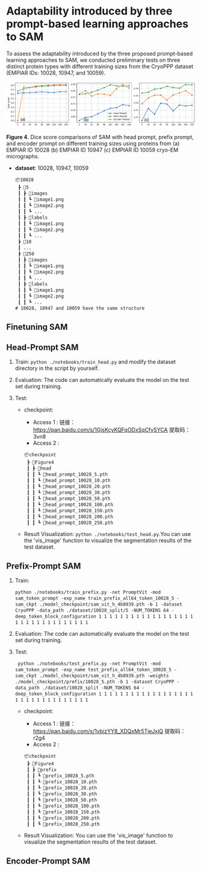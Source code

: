 #  Adaptability introduced by three prompt-based learning approaches to SAM

To assess the adaptability introduced by the three proposed prompt-based learning approaches to SAM, we conducted preliminary tests on three distinct protein types with different training sizes from the CryoPPP dataset (EMPIAR IDs: 10028, 10947, and 10059).

![](../image/figure4.png)

**Figure 4**. Dice score comparisons of SAM with head prompt, prefix prompt, and encoder prompt on different training sizes using proteins from (a) EMPIAR ID 10028 (b) EMPIAR ID 10947 (c) EMPIAR ID 10059 cryo-EM micrographs.

- **dataset**:  10028, 10947, 10059
  
    ```
    📦10028
     ┣ 📂5
     ┃ ┣ 📂images
     ┃ ┃ ┗ 📜image1.png
     ┃ ┃ ┗ 📜image2.png
     ┃ ┃ ┗ ...
     ┃ ┣ 📂labels
     ┃ ┃ ┗ 📜image1.png
     ┃ ┃ ┗ 📜image2.png
     ┃ ┃ ┗ ...
     ┣ 📂10
     ┃ ...
     ┣ 📂250
     ┃ ┣ 📂images
     ┃ ┃ ┗ 📜image1.png
     ┃ ┃ ┗ 📜image2.png
     ┃ ┃ ┗ ...
     ┃ ┣ 📂labels
     ┃ ┃ ┗ 📜image1.png
     ┃ ┃ ┗ 📜image2.png
     ┃ ┃ ┗ ...
    # 10028, 10947 and 10059 have the same structure
    ```

## Finetuning SAM



## Head-Prompt SAM

1. Train:  `python ./notebooks/train_head.py` and modify the dataset directory in the script by yourself.

2. Evaluation: The code can automatically evaluate the model on the test set during training.

3. Test:
   - checkpoint: 
   
       - Access 1 : 链接：https://pan.baidu.com/s/1GjsKcyKQFqODxSqCfySYCA  提取码：3vn8
       - Access 2 : 
   
       ```
       📦checkpoint
        ┣ 📂Figure4
        ┃ ┣ 📂head
        ┃ ┃ ┗ 📜head_prompt_10028_5.pth
        ┃ ┃ ┗ 📜head_prompt_10028_10.pth
        ┃ ┃ ┗ 📜head_prompt_10028_20.pth
        ┃ ┃ ┗ 📜head_prompt_10028_30.pth
        ┃ ┃ ┗ 📜head_prompt_10028_50.pth
        ┃ ┃ ┗ 📜head_prompt_10028_100.pth
        ┃ ┃ ┗ 📜head_prompt_10028_150.pth
        ┃ ┃ ┗ 📜head_prompt_10028_200.pth
        ┃ ┃ ┗ 📜head_prompt_10028_250.pth
       ```
   
   - Result Visualization: `python ./notebooks/test_head.py`.You can use the 'vis_image' function to visualize the segmentation results of the test dataset.

## Prefix-Prompt SAM

1. Train:  
   ```
   python ./notebooks/train_prefix.py -net PromptVit -mod sam_token_prompt -exp_name train_prefix_all64_token_10028_5 -sam_ckpt ./model_checkpoint/sam_vit_h_4b8939.pth -b 1 -dataset CryoPPP -data_path ./dataset/10028_split/5 -NUM_TOKENS 64 -deep_token_block_configuration 1 1 1 1 1 1 1 1 1 1 1 1 1 1 1 1 1 1 1 1 1 1 1 1 1 1 1 1 1 1 1 1
   ```

2. Evaluation: The code can automatically evaluate the model on the test set during training.

3. Test:
   ```
    python ./notebooks/test_prefix.py -net PromptVit -mod sam_token_prompt -exp_name test_prefix_all64_token_10028_5 -sam_ckpt ./model_checkpoint/sam_vit_h_4b8939.pth -weights ./model_checkpoint/prefix/10028_5.pth -b 1 -dataset CryoPPP -data_path ./dataset/10028_split -NUM_TOKENS 64 -deep_token_block_configuration 1 1 1 1 1 1 1 1 1 1 1 1 1 1 1 1 1 1 1 1 1 1 1 1 1 1 1 1 1 1 1 1
   ```
   - checkpoint: 
   
       - Access 1 : 链接：https://pan.baidu.com/s/1vbizYY8_XDQxMr5TjeJxjQ  提取码：r2g4
       - Access 2 : 
   
       ```
       📦checkpoint
        ┣ 📂Figure4
        ┃ ┣ 📂prefix
        ┃ ┃ ┗ 📜prefix_10028_5.pth
        ┃ ┃ ┗ 📜prefix_10028_10.pth
        ┃ ┃ ┗ 📜prefix_10028_20.pth
        ┃ ┃ ┗ 📜prefix_10028_30.pth
        ┃ ┃ ┗ 📜prefix_10028_50.pth
        ┃ ┃ ┗ 📜prefix_10028_100.pth
        ┃ ┃ ┗ 📜prefix_10028_150.pth
        ┃ ┃ ┗ 📜prefix_10028_200.pth
        ┃ ┃ ┗ 📜prefix_10028_250.pth
       ```
   
   - Result Visualization: You can use the 'vis_image' function to visualize the segmentation results of the test dataset.


## Encoder-Prompt SAM
